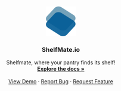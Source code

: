 <br />
<div align="center">
  <a>
    <img src="./public/images/SMLogo.svg" alt="Logo" width="80" height="80">
  </a>

  <h3 align="center">ShelfMate.io</h3>

  <p align="center">
    Shelfmate, where your pantry finds its shelf!
    <br />
    <a href="https://github.com/Nic-Horton/shelfmate"><strong>Explore the docs »</strong></a>
    <br />
    <br />
    <a href="https://shelfmate-io.onrender.com">View Demo</a>
    ·
    <a href="https://github.com/Nic-Horton/shelfmate/issues">Report Bug</a>
    ·
    <a href="https://github.com/Nic-Horton/shelfmate/issues">Request Feature</a>
  </p>
</div>
